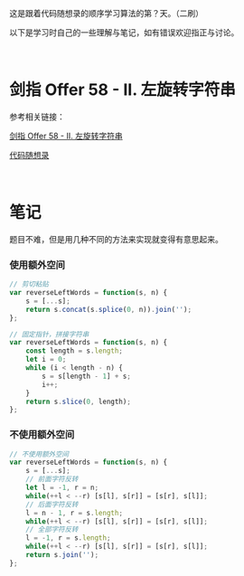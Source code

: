 这是跟着代码随想录的顺序学习算法的第？天。（二刷）

以下是学习时自己的一些理解与笔记，如有错误欢迎指正与讨论。

<br/>

# 剑指 Offer 58 - II. 左旋转字符串

参考相关链接：

[剑指 Offer 58 - II. 左旋转字符串](https://leetcode-cn.com/problems/zuo-xuan-zhuan-zi-fu-chuan-lcof/)

[代码随想录](https://www.programmercarl.com/%E5%89%91%E6%8C%87Offer58-II.%E5%B7%A6%E6%97%8B%E8%BD%AC%E5%AD%97%E7%AC%A6%E4%B8%B2.html)

<br/>

# 笔记

题目不难，但是用几种不同的方法来实现就变得有意思起来。

### 使用额外空间

```js
// 剪切粘贴
var reverseLeftWords = function(s, n) {
    s = [...s];
    return s.concat(s.splice(0, n)).join('');
};

// 固定指针，拼接字符串
var reverseLeftWords = function(s, n) {
    const length = s.length;
    let i = 0;
    while (i < length - n) {
        s = s[length - 1] + s;
        i++;
    }
    return s.slice(0, length);
};
```

### 不使用额外空间

```javascript
// 不使用额外空间
var reverseLeftWords = function(s, n) {
    s = [...s];
    // 前面字符反转
    let l = -1, r = n;
    while(++l < --r) [s[l], s[r]] = [s[r], s[l]]; 
	// 后面字符反转
    l = n - 1, r = s.length;
    while(++l < --r) [s[l], s[r]] = [s[r], s[l]]; 
    // 全部字符反转 
    l = -1, r = s.length;
    while(++l < --r) [s[l], s[r]] = [s[r], s[l]]; 
    return s.join('');
};
```





